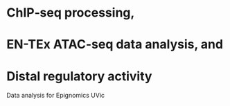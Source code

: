 # ChIP‐seq processing, 
# EN-TEx ATAC-seq data analysis, and  
# Distal regulatory activity
Data analysis for Epignomics UVic
